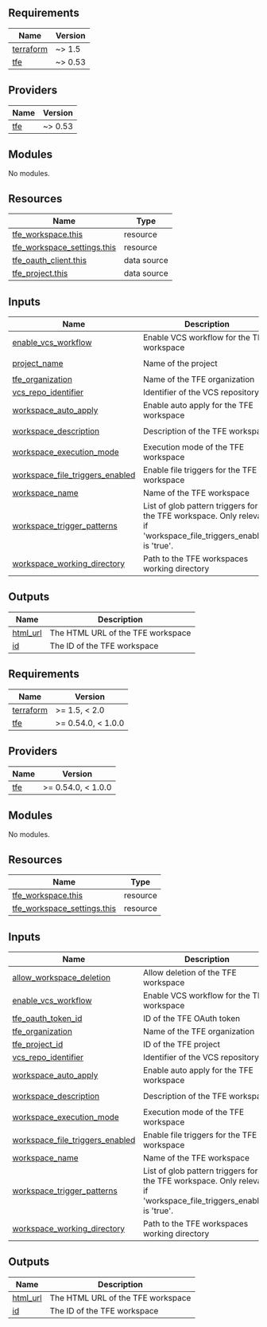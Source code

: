<!-- BEGIN_TF_DOCS -->
## Requirements

| Name | Version |
|------|---------|
| <a name="requirement_terraform"></a> [terraform](#requirement\_terraform) | ~> 1.5 |
| <a name="requirement_tfe"></a> [tfe](#requirement\_tfe) | ~> 0.53 |

## Providers

| Name | Version |
|------|---------|
| <a name="provider_tfe"></a> [tfe](#provider\_tfe) | ~> 0.53 |

## Modules

No modules.

## Resources

| Name | Type |
|------|------|
| [tfe_workspace.this](https://registry.terraform.io/providers/hashicorp/tfe/latest/docs/resources/workspace) | resource |
| [tfe_workspace_settings.this](https://registry.terraform.io/providers/hashicorp/tfe/latest/docs/resources/workspace_settings) | resource |
| [tfe_oauth_client.this](https://registry.terraform.io/providers/hashicorp/tfe/latest/docs/data-sources/oauth_client) | data source |
| [tfe_project.this](https://registry.terraform.io/providers/hashicorp/tfe/latest/docs/data-sources/project) | data source |

## Inputs

| Name | Description | Type | Default | Required |
|------|-------------|------|---------|:--------:|
| <a name="input_enable_vcs_workflow"></a> [enable\_vcs\_workflow](#input\_enable\_vcs\_workflow) | Enable VCS workflow for the TFE workspace | `bool` | `false` | no |
| <a name="input_project_name"></a> [project\_name](#input\_project\_name) | Name of the project | `string` | `"Default Project"` | no |
| <a name="input_tfe_organization"></a> [tfe\_organization](#input\_tfe\_organization) | Name of the TFE organization | `string` | n/a | yes |
| <a name="input_vcs_repo_identifier"></a> [vcs\_repo\_identifier](#input\_vcs\_repo\_identifier) | Identifier of the VCS repository | `string` | `null` | no |
| <a name="input_workspace_auto_apply"></a> [workspace\_auto\_apply](#input\_workspace\_auto\_apply) | Enable auto apply for the TFE workspace | `bool` | `null` | no |
| <a name="input_workspace_description"></a> [workspace\_description](#input\_workspace\_description) | Description of the TFE workspace | `string` | `"Created by Terraform."` | no |
| <a name="input_workspace_execution_mode"></a> [workspace\_execution\_mode](#input\_workspace\_execution\_mode) | Execution mode of the TFE workspace | `string` | `"local"` | no |
| <a name="input_workspace_file_triggers_enabled"></a> [workspace\_file\_triggers\_enabled](#input\_workspace\_file\_triggers\_enabled) | Enable file triggers for the TFE workspace | `bool` | `false` | no |
| <a name="input_workspace_name"></a> [workspace\_name](#input\_workspace\_name) | Name of the TFE workspace | `string` | n/a | yes |
| <a name="input_workspace_trigger_patterns"></a> [workspace\_trigger\_patterns](#input\_workspace\_trigger\_patterns) | List of glob pattern triggers for the TFE workspace. Only relevant if 'workspace\_file\_triggers\_enabled' is 'true'. | `list(string)` | `null` | no |
| <a name="input_workspace_working_directory"></a> [workspace\_working\_directory](#input\_workspace\_working\_directory) | Path to the TFE workspaces working directory | `string` | `null` | no |

## Outputs

| Name | Description |
|------|-------------|
| <a name="output_html_url"></a> [html\_url](#output\_html\_url) | The HTML URL of the TFE workspace |
| <a name="output_id"></a> [id](#output\_id) | The ID of the TFE workspace |
<!-- END_TF_DOCS -->
<!-- BEGINNING OF PRE-COMMIT-TERRAFORM DOCS HOOK -->
## Requirements

| Name | Version |
|------|---------|
| <a name="requirement_terraform"></a> [terraform](#requirement\_terraform) | >= 1.5, < 2.0 |
| <a name="requirement_tfe"></a> [tfe](#requirement\_tfe) | >= 0.54.0, < 1.0.0 |

## Providers

| Name | Version |
|------|---------|
| <a name="provider_tfe"></a> [tfe](#provider\_tfe) | >= 0.54.0, < 1.0.0 |

## Modules

No modules.

## Resources

| Name | Type |
|------|------|
| [tfe_workspace.this](https://registry.terraform.io/providers/hashicorp/tfe/latest/docs/resources/workspace) | resource |
| [tfe_workspace_settings.this](https://registry.terraform.io/providers/hashicorp/tfe/latest/docs/resources/workspace_settings) | resource |

## Inputs

| Name | Description | Type | Default | Required |
|------|-------------|------|---------|:--------:|
| <a name="input_allow_workspace_deletion"></a> [allow\_workspace\_deletion](#input\_allow\_workspace\_deletion) | Allow deletion of the TFE workspace | `bool` | `false` | no |
| <a name="input_enable_vcs_workflow"></a> [enable\_vcs\_workflow](#input\_enable\_vcs\_workflow) | Enable VCS workflow for the TFE workspace | `bool` | `false` | no |
| <a name="input_tfe_oauth_token_id"></a> [tfe\_oauth\_token\_id](#input\_tfe\_oauth\_token\_id) | ID of the TFE OAuth token | `string` | n/a | yes |
| <a name="input_tfe_organization"></a> [tfe\_organization](#input\_tfe\_organization) | Name of the TFE organization | `string` | n/a | yes |
| <a name="input_tfe_project_id"></a> [tfe\_project\_id](#input\_tfe\_project\_id) | ID of the TFE project | `string` | n/a | yes |
| <a name="input_vcs_repo_identifier"></a> [vcs\_repo\_identifier](#input\_vcs\_repo\_identifier) | Identifier of the VCS repository | `string` | `null` | no |
| <a name="input_workspace_auto_apply"></a> [workspace\_auto\_apply](#input\_workspace\_auto\_apply) | Enable auto apply for the TFE workspace | `bool` | `null` | no |
| <a name="input_workspace_description"></a> [workspace\_description](#input\_workspace\_description) | Description of the TFE workspace | `string` | `"Created by Terraform."` | no |
| <a name="input_workspace_execution_mode"></a> [workspace\_execution\_mode](#input\_workspace\_execution\_mode) | Execution mode of the TFE workspace | `string` | `"local"` | no |
| <a name="input_workspace_file_triggers_enabled"></a> [workspace\_file\_triggers\_enabled](#input\_workspace\_file\_triggers\_enabled) | Enable file triggers for the TFE workspace | `bool` | `false` | no |
| <a name="input_workspace_name"></a> [workspace\_name](#input\_workspace\_name) | Name of the TFE workspace | `string` | n/a | yes |
| <a name="input_workspace_trigger_patterns"></a> [workspace\_trigger\_patterns](#input\_workspace\_trigger\_patterns) | List of glob pattern triggers for the TFE workspace. Only relevant if 'workspace\_file\_triggers\_enabled' is 'true'. | `list(string)` | `null` | no |
| <a name="input_workspace_working_directory"></a> [workspace\_working\_directory](#input\_workspace\_working\_directory) | Path to the TFE workspaces working directory | `string` | `null` | no |

## Outputs

| Name | Description |
|------|-------------|
| <a name="output_html_url"></a> [html\_url](#output\_html\_url) | The HTML URL of the TFE workspace |
| <a name="output_id"></a> [id](#output\_id) | The ID of the TFE workspace |
<!-- END OF PRE-COMMIT-TERRAFORM DOCS HOOK -->
